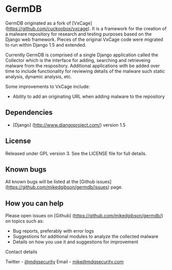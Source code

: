 GermDB
=========

GermDB originated as a fork of [VxCage] (https://github.com/cuckoobox/vxcage). It is a framework for the creation of a malware repository for research and testing purposes based on the Django web framework. Pieces of the original VxCage code were migrated to run within Django 1.5 and extended.

Currently GermDB is comprised of a single Django application called the Collector which is the interface for adding, searching and retrieveing malware from the respository. Additional applications with be added over time to include functionality for reviewing details of the malware such static analysis, dynamic analysis, etc.

Some improvements to VxCage include:

* Ability to add an originating URL when adding malware to the repository

Dependencies
------------
* [Django] (http://www.djangoproject.com/) version 1.5

License
-------
Released under GPL version 3. See the LICENSE file for full details.

Known bugs
----------

All known bugs will be listed at the [Github issues] (https://github.com/mikedgibson/germdb/issues) page.

How you can help
----------------

Please open issues on [Github] (https://github.com/mikedgibson/germdb/) on topics such as:

* Bug reports, preferably with error logs
* Suggestions for additional modules to analyze the collected malware
* Details on how you use it and suggestions for improvement

Contact details

Twitter - [@mdgsecurity](https://twitter.com/mdgsecurity)
Email - [mike@mdgsecurity.com](mailto:mike@mdgsecurity.com)
